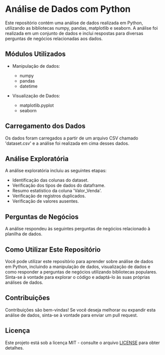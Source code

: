 # Análise de Dados com Python

Este repositório contém uma análise de dados realizada em Python, utilizando as bibliotecas numpy, pandas, matplotlib e seaborn. A análise foi realizada em um conjunto de dados e inclui respostas para diversas perguntas de negócios relacionadas aos dados.

## Módulos Utilizados

- Manipulação de dados:
  - numpy
  - pandas
  - datetime

- Visualização de Dados:
  - matplotlib.pyplot
  - seaborn

## Carregamento dos Dados

Os dados foram carregados a partir de um arquivo CSV chamado 'dataset.csv' e a análise foi realizada em cima desses dados.

## Análise Exploratória

A análise exploratória incluiu as seguintes etapas:

- Identificação das colunas do dataset.
- Verificação dos tipos de dados do dataframe.
- Resumo estatístico da coluna 'Valor_Venda'.
- Verificação de registros duplicados.
- Verificação de valores ausentes.

## Perguntas de Negócios

A análise respondeu às seguintes perguntas de negócios relacionado à planilha de dados.

## Como Utilizar Este Repositório

Você pode utilizar este repositório para aprender sobre análise de dados em Python, incluindo a manipulação de dados, visualização de dados e como responder a perguntas de negócios utilizando bibliotecas populares. Sinta-se à vontade para explorar o código e adaptá-lo às suas próprias análises de dados.

## Contribuições

Contribuições são bem-vindas! Se você deseja melhorar ou expandir esta análise de dados, sinta-se à vontade para enviar um pull request.

## Licença

Este projeto está sob a licença MIT - consulte o arquivo [LICENSE](LICENSE) para obter detalhes.

